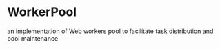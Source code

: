 WorkerPool
==========

an implementation of Web workers pool to facilitate task distribution and pool maintenance